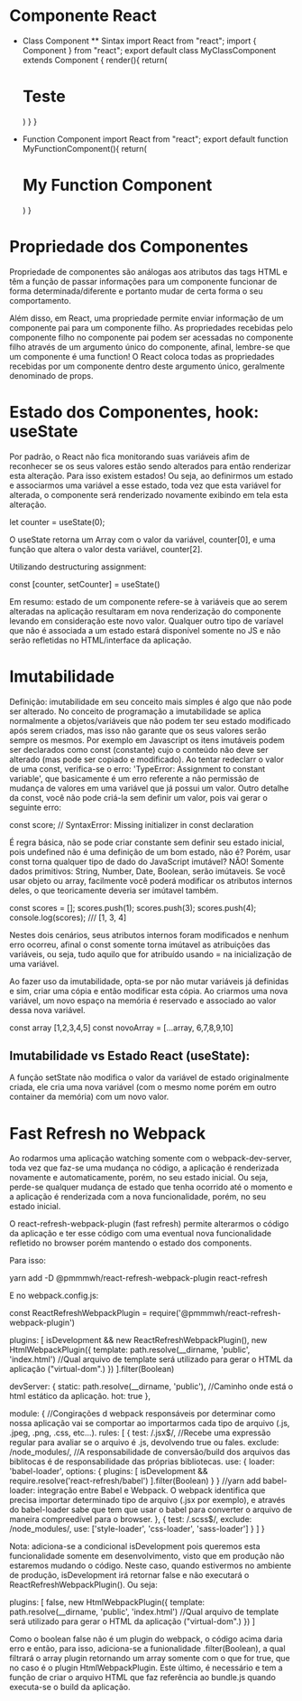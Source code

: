 # Componente React

* Class Component
** Sintax
import React from "react";
import { Component } from "react";
export default class MyClassComponent extends Component {
    render(){
        return(
            <h1>Teste</h1>
        )
    }
}

* Function Component
import React from "react";
export default function MyFunctionComponent(){
    return(
        <h1>My Function Component</h1>
    )
}

# Propriedade dos Componentes

Propriedade de componentes são análogas aos atributos das tags HTML e têm a função de passar informações para um componente funcionar de forma determinada/diferente e portanto mudar de certa forma o seu comportamento.

Além disso, em React, uma propriedade permite enviar informação de um componente pai para um componente filho. As propriedades recebidas pelo componente filho no componente pai podem ser acessadas no componente filho através de um argumento único do componente, afinal, lembre-se que um componente é uma function! O React coloca todas as propriedades recebidas por um componente dentro deste argumento único, geralmente denominado de props.

# Estado dos Componentes, hook: useState

Por padrão, o React não fica monitorando suas variáveis afim de reconhecer se os seus valores estão sendo alterados para então renderizar esta alteração. Para isso existem estados! Ou seja, ao definirmos um estado e associarmos uma variável a esse estado, toda vez que esta variável for alterada, o componente será renderizado novamente exibindo em tela esta alteração.

let counter = useState(0);

O useState retorna um Array com o valor da variável, counter[0], e uma função que altera o valor desta variável, counter[2].

Utilizando destructuring assignment:

const [counter, setCounter] = useState()

Em resumo: estado de um componente refere-se à variáveis que ao serem alteradas na aplicação resultaram em nova renderização do componente levando em consideração este novo valor. Qualquer outro tipo de varíavel que não é associada a um estado estará disponível somente no JS e não serão refletidas no HTML/interface da aplicação.

# Imutabilidade

Definição: imutabilidade em seu conceito mais simples é algo que não pode ser alterado. No conceito de programação a imutabilidade se aplica normalmente a objetos/variáveis que não podem ter seu estado modificado após serem criados, mas isso não garante que os seus valores serão sempre os mesmos. Por exemplo em Javascript os itens imutáveis podem ser declarados como const (constante) cujo o conteúdo não deve ser alterado (mas pode ser copiado e modificado). Ao tentar redeclarr o valor de uma const, verifica-se o erro: 'TypeError: Assignment to constant variable', que basicamente é um erro referente a não permissão de mudança de valores em uma variável que já possui um valor.
Outro detalhe da const, você não pode criá-la sem definir um valor, pois vai gerar o seguinte erro:

const score; // SyntaxError: Missing initializer in const declaration

É regra básica, não se pode criar constante sem definir seu estado inicial, pois undefined não é uma definição de um bom estado, não é?
Porém, usar const torna qualquer tipo de dado do JavaScript imutável? NÃO!
Somente dados primitivos: String, Number, Date, Boolean, serão imútaveis. Se você usar objeto ou array, facilmente você poderá modificar os atributos internos deles, o que teoricamente deveria ser imútavel também. 

const scores = [];
scores.push(1);
scores.push(3);
scores.push(4);
console.log(scores); /// [1, 3, 4]

Nestes dois cenários, seus atributos internos foram modificados e nenhum erro ocorreu, afinal o const somente torna imútavel as atribuições das variáveis, ou seja, tudo aquilo que for atribuído usando = na inicialização de uma variável.

Ao fazer uso da imutabilidade, opta-se por não mutar variáveis já definidas e sim, criar uma cópia e então modificar esta cópia. Ao criarmos uma nova variável, um novo espaço na memória é reservado e associado ao valor dessa nova variável.

const array [1,2,3,4,5]
const novoArray = [...array, 6,7,8,9,10]

## Imutabilidade vs Estado React (useState):

A função setState não modifica o valor da variável de estado originalmente criada, ele cria uma nova variável (com o mesmo nome porém em outro container da memória) com um novo valor.

# Fast Refresh no Webpack

Ao rodarmos uma aplicação watching somente com o webpack-dev-server, toda vez que faz-se uma mudança no código, a aplicação é renderizada novamente e automaticamente, porém, no seu estado inicial. Ou seja, perde-se qualquer mudança de estado que tenha ocorrido até o momento e a aplicação é renderizada com a nova funcionalidade, porém, no seu estado inicial.

O react-refresh-webpack-plugin (fast refresh) permite alterarmos o código da aplicação e ter esse código com uma eventual nova funcionalidade refletido no browser porém mantendo o estado dos components.

Para isso:

yarn add -D @pmmmwh/react-refresh-webpack-plugin react-refresh

E no webpack.config.js:

const ReactRefreshWebpackPlugin = require('@pmmmwh/react-refresh-webpack-plugin')

plugins: [
    isDevelopment && new ReactRefreshWebpackPlugin(),
    new HtmlWebpackPlugin({
        template: path.resolve(__dirname, 'public', 'index.html') //Qual arquivo de template será utilizado para gerar o HTML da aplicação ("virtual-dom".)
    })
].filter(Boolean)

devServer: {
    static: path.resolve(__dirname, 'public'), //Caminho onde está o html estático da aplicação.
    hot: true
},

 module: { //Congirações d webpack responsáveis por determinar como nossa aplicação vai se comportar ao importarmos cada tipo de arquivo (.js, .jpeg, .png, .css, etc...).
    rules: [
        {
            test: /\.jsx$/, //Recebe uma expressão regular para avaliar se o arquivo é .js, devolvendo true ou fales.
            exclude: /node_modules/, //A responsabilidade de conversão/build dos arquivos das biblitocas é de responsabilidade das próprias bibliotecas.
            use: {
                loader: 'babel-loader',
                options: {
                    plugins: [
                        isDevelopment && require.resolve('react-refresh/babel')
                    ].filter(Boolean)
                }
            } //yarn add babel-loader: integração entre Babel e Webpack. O webpack identifica que precisa importar determinado tipo de arquivo (.jsx por exemplo), e através do babel-loader sabe que tem que usar o babel para converter o arquivo de maneira compreedível para o browser.
        },
        {
            test: /\.scss$/,
            exclude: /node_modules/,
            use: ['style-loader', 'css-loader', 'sass-loader']
        }
    ]
}

Nota: adiciona-se a condicional isDevelopment pois queremos esta funcionalidade somente em desenvolvimento, visto que em produção não estaremos mudando o código. Neste caso, quando estivermos no ambiente de produção, isDevelopment irá retornar false e não executará o ReactRefreshWebpackPlugin(). Ou seja:

plugins: [
    false,
    new HtmlWebpackPlugin({
        template: path.resolve(__dirname, 'public', 'index.html') //Qual arquivo de template será utilizado para gerar o HTML da aplicação ("virtual-dom".)
    })
]

Como o boolean false não é um plugin do webpack, o código acima daria erro e então, para isso, adiciona-se a funionalidade .filter(Boolean), a qual filtrará o array plugin retornando um array somente com o que for true, que no caso é o plugin HtmlWebpackPlugin. Este último, é necessário e tem a função de criar o arquivo HTML que faz referência ao bundle.js quando executa-se o build da aplicação.

